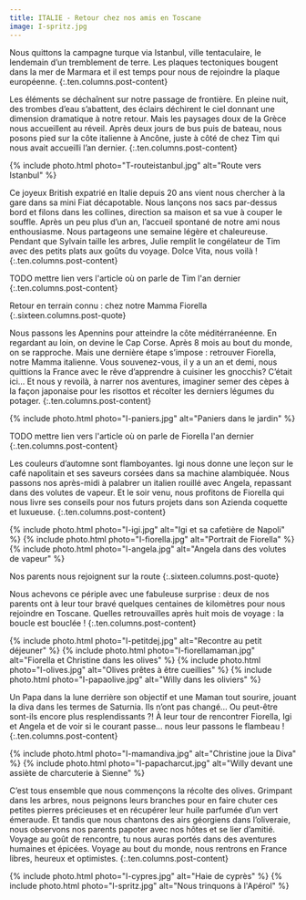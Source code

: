 ```yaml
---
title: ITALIE - Retour chez nos amis en Toscane
image: I-spritz.jpg
---
```


Nous quittons la campagne turque via Istanbul, ville tentaculaire, le lendemain d’un tremblement de terre. Les plaques tectoniques bougent dans la mer de Marmara et il est temps pour nous de rejoindre la plaque européenne.
{:.ten.columns.post-content}  

<!--fin extrait-->



Les éléments se déchaînent sur notre passage de frontière. En pleine nuit, des trombes d’eau s’abattent, des éclairs déchirent le ciel donnant une dimension dramatique à notre retour. Mais les paysages doux de la Grèce nous accueillent au réveil. Après deux jours de bus puis de bateau, nous posons pied sur la côte italienne à Ancône, juste à côté de chez Tim qui nous avait accueilli l’an dernier.
{:.ten.columns.post-content}

{% include photo.html photo="T-routeistanbul.jpg" alt="Route vers Istanbul" %}

Ce joyeux British expatrié en Italie depuis 20 ans vient nous chercher à la gare dans sa mini Fiat décapotable. Nous lançons nos sacs par-dessus bord et filons dans les collines, direction sa maison et sa vue à couper le souffle. Après un peu plus d’un an, l’accueil spontané de notre ami nous enthousiasme. Nous partageons une semaine légère et chaleureuse. Pendant que Sylvain taille les arbres, Julie remplit le congélateur de Tim avec des petits plats aux goûts du voyage. Dolce Vita, nous voilà !
{:.ten.columns.post-content}

TODO mettre lien vers l'article où on parle de Tim l'an dernier
{:.ten.columns.post-content}


Retour en terrain connu : chez notre Mamma Fiorella 
{:.sixteen.columns.post-quote}

Nous passons les Apennins pour atteindre la côte méditérranéenne. En regardant au loin, on devine le Cap Corse. Après 8 mois au bout du monde, on se rapproche. Mais une dernière étape s’impose : retrouver Fiorella, notre Mamma italienne. Vous souvenez-vous, il y a un an et demi, nous quittions la France avec le rêve d’apprendre à cuisiner les gnocchis? C’était ici... Et nous y revoilà, à narrer nos aventures, imaginer semer des cèpes à la façon japonaise pour les risottos et récolter les derniers légumes du potager.
{:.ten.columns.post-content}

{% include photo.html photo="I-paniers.jpg" alt="Paniers dans le jardin" %}


TODO mettre lien vers l'article où on parle de Fiorella l'an dernier
{:.ten.columns.post-content}

Les couleurs d’automne sont flamboyantes. Igi nous donne une leçon sur le café napolitain et ses saveurs corsées dans sa machine alambiquée. Nous passons nos après-midi à palabrer un italien rouillé avec Angela, repassant dans des volutes de vapeur. Et le soir venu, nous profitons de Fiorella qui nous livre ses conseils pour nos futurs projets dans son Azienda coquette et luxueuse.
{:.ten.columns.post-content}

{% include photo.html photo="I-igi.jpg" alt="Igi et sa cafetière de Napoli" %}
{% include photo.html photo="I-fiorella.jpg" alt="Portrait de Fiorella" %}
{% include photo.html photo="I-angela.jpg" alt="Angela dans des volutes de vapeur" %}

Nos parents nous rejoignent sur la route
{:.sixteen.columns.post-quote}

Nous achevons ce périple avec une fabuleuse surprise : deux de nos parents ont à leur tour bravé quelques centaines de kilomètres pour nous rejoindre en Toscane. Quelles retrouvailles après huit mois de voyage : la boucle est bouclée !
{:.ten.columns.post-content}

{% include photo.html photo="I-petitdej.jpg" alt="Recontre au petit déjeuner" %}
{% include photo.html photo="I-fiorellamaman.jpg" alt="Fiorella et Christine dans les olives" %}
{% include photo.html photo="I-olives.jpg" alt="Olives prêtes à être cueillies" %}
{% include photo.html photo="I-papaolive.jpg" alt="Willy dans les oliviers" %}


Un Papa dans la lune derrière son objectif et une Maman tout sourire, jouant la diva dans les termes de Saturnia. Ils n’ont pas changé... Ou peut-être sont-ils encore plus resplendissants ?! À leur tour de rencontrer Fiorella, Igi et Angela et de voir si le courant passe... nous leur passons le flambeau !
{:.ten.columns.post-content}

{% include photo.html photo="I-mamandiva.jpg" alt="Christine joue la Diva" %}
{% include photo.html photo="I-papacharcut.jpg" alt="Willy devant une assiète de charcuterie à Sienne" %}

C’est tous ensemble que nous commençons la récolte des olives. Grimpant dans les arbres, nous peignons leurs branches pour en faire chuter ces petites pierres précieuses et en récupérer leur huile parfumée d’un vert émeraude. Et tandis que nous chantons des airs géorgiens dans l’oliveraie, nous observons nos parents papoter avec nos hôtes et se lier d’amitié. Voyage au goût de rencontre, tu nous auras portés dans des aventures humaines et épicées. Voyage au bout du monde, nous rentrons en France libres, heureux et optimistes.
{:.ten.columns.post-content}

{% include photo.html photo="I-cypres.jpg" alt="Haie de cyprès" %} 
{% include photo.html photo="I-spritz.jpg" alt="Nous trinquons à l'Apérol" %}

